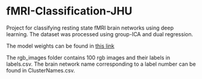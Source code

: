 # fMRI-Classification-JHU
Project for classifying resting state fMRI brain networks using deep learning. The dataset was processed using group-ICA and dual regression.

The model weights can be found in [this link](https://livejohnshopkins-my.sharepoint.com/:f:/g/personal/apallik1_jh_edu/Eqo4DojG33pBquC3_zCNYhYBSTcUS6Ppfhl9OAVF_erlZQ?e=bfn0E7)

The rgb_images folder contains 100 rgb images and their labels in labels.csv. The brain network name corresponding to a label number can be found in ClusterNames.csv.
